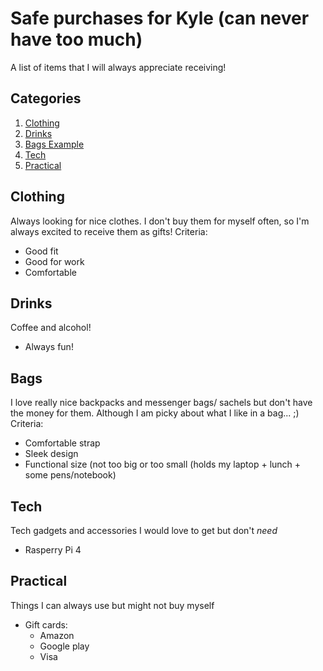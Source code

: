 # Safe purchases for Kyle (can never have too much)
A list of items that I will always appreciate receiving!

## Categories
1. [Clothing](#Clothing)
2. [Drinks](#Drinks)
3. [Bags Example](#Bags)
4. [Tech](#Tech)
5. [Practical](#Practical)


## Clothing
Always looking for nice clothes. I don't buy them for myself often, so I'm always excited to receive them as gifts!
Criteria:
 - Good fit
 - Good for work
 - Comfortable

## Drinks
Coffee and alcohol!
  - Always fun!

## Bags
I love really nice backpacks and messenger bags/ sachels but don't have the money for them. Although I am picky about what I like in a bag... ;)
Criteria:
  - Comfortable strap
  - Sleek design
  - Functional size (not too big or too small (holds my laptop + lunch + some pens/notebook)

## Tech
Tech gadgets and accessories I would love to get but don't _need_
  - Rasperry Pi 4 

## Practical
Things I can always use but might not buy myself
  - Gift cards:
    - Amazon
    - Google play
    - Visa
